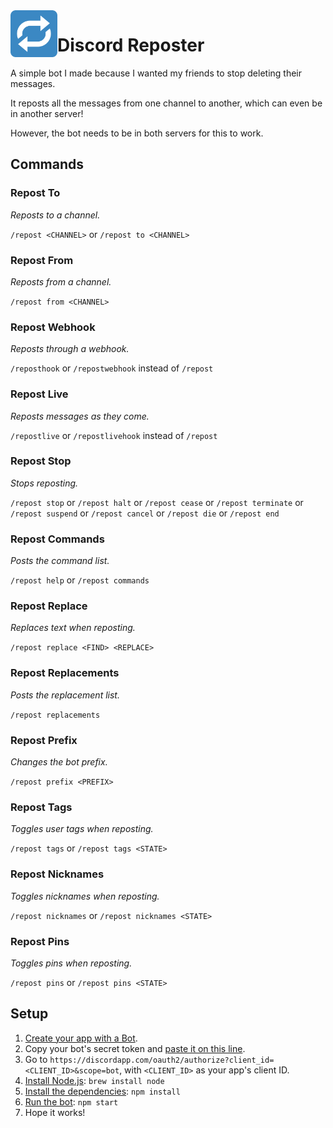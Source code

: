 <img src="repost.png?raw=true" width="75" align="left">

# Discord Reposter
A simple bot I made because I wanted my friends to stop deleting their messages.

It reposts all the messages from one channel to another, which can even be in another server!

However, the bot needs to be in both servers for this to work.

## Commands
### Repost To
*Reposts to a channel.*

`/repost <CHANNEL>` or `/repost to <CHANNEL>`

### Repost From
*Reposts from a channel.*

`/repost from <CHANNEL>`

### Repost Webhook
*Reposts through a webhook.*

`/reposthook` or `/repostwebhook` instead of `/repost`

### Repost Live
*Reposts messages as they come.*

`/repostlive` or `/repostlivehook` instead of `/repost`

### Repost Stop
*Stops reposting.*

`/repost stop` or `/repost halt` or `/repost cease` or `/repost terminate` or `/repost suspend` or `/repost cancel` or `/repost die` or `/repost end`

### Repost Commands
*Posts the command list.*

`/repost help` or `/repost commands`

### Repost Replace
*Replaces text when reposting.*

`/repost replace <FIND> <REPLACE>`

### Repost Replacements
*Posts the replacement list.*

`/repost replacements`

### Repost Prefix
*Changes the bot prefix.*

`/repost prefix <PREFIX>`

### Repost Tags
*Toggles user tags when reposting.*

`/repost tags` or `/repost tags <STATE>`

### Repost Nicknames
*Toggles nicknames when reposting.*

`/repost nicknames` or `/repost nicknames <STATE>`

### Repost Pins
*Toggles pins when reposting.*

`/repost pins` or `/repost pins <STATE>`

## Setup
1. [Create your app with a Bot](https://discordapp.com/developers/applications/me).
2. Copy your bot's secret token and [paste it on this line](https://github.com/MysteryPancake/Discord-Reposter/blob/master/reposter.js#L9).
3. Go to `https://discordapp.com/oauth2/authorize?client_id=<CLIENT_ID>&scope=bot`, with `<CLIENT_ID>` as your app's client ID.
4. [Install Node.js](https://nodejs.org/en/download): `brew install node`
5. [Install the dependencies](https://github.com/MysteryPancake/Discord-Reposter/blob/master/package.json#L36-L38): `npm install`
6. [Run the bot](https://github.com/MysteryPancake/Discord-Reposter/blob/master/reposter.js): `npm start`
7. Hope it works!

